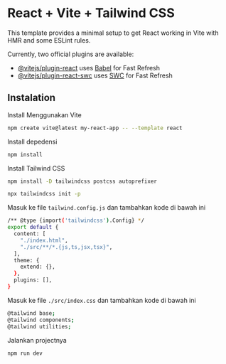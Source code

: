 # React + Vite + Tailwind CSS

This template provides a minimal setup to get React working in Vite with HMR and some ESLint rules.

Currently, two official plugins are available:

- [@vitejs/plugin-react](https://github.com/vitejs/vite-plugin-react/blob/main/packages/plugin-react/README.md) uses [Babel](https://babeljs.io/) for Fast Refresh
- [@vitejs/plugin-react-swc](https://github.com/vitejs/vite-plugin-react-swc) uses [SWC](https://swc.rs/) for Fast Refresh

## Instalation
Install Menggunakan Vite 
```sh
npm create vite@latest my-react-app -- --template react
```

Install depedensi 
```sh
npm install
```

Install Tailwind CSS
```sh
npm install -D tailwindcss postcss autoprefixer

npx tailwindcss init -p
```

Masuk ke file `tailwind.config.js` dan tambahkan kode di bawah ini
```sh
/** @type {import('tailwindcss').Config} */
export default {
  content: [
    "./index.html",
    "./src/**/*.{js,ts,jsx,tsx}",
  ],
  theme: {
    extend: {},
  },
  plugins: [],
}
```

Masuk ke file `./src/index.css` dan tambahkan kode di bawah ini
```sh
@tailwind base;
@tailwind components;
@tailwind utilities;
```


Jalankan projectnya
```sh
npm run dev
```
